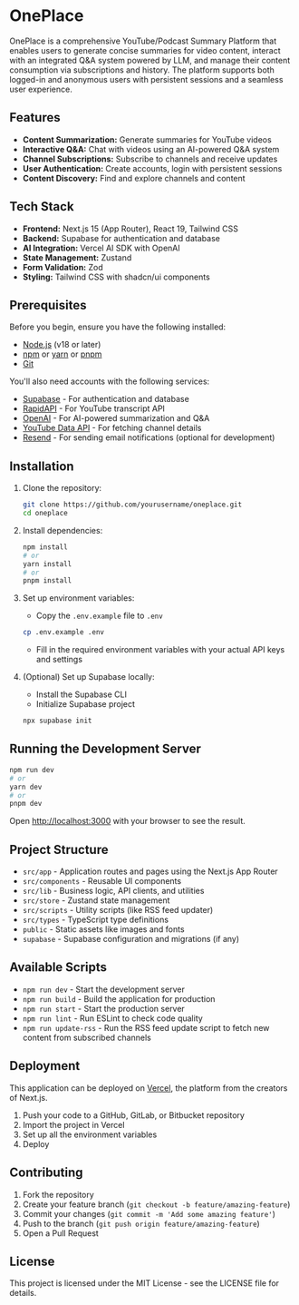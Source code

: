 # OnePlace

OnePlace is a comprehensive YouTube/Podcast Summary Platform that enables users to generate concise summaries for video content, interact with an integrated Q&A system powered by LLM, and manage their content consumption via subscriptions and history. The platform supports both logged-in and anonymous users with persistent sessions and a seamless user experience.

## Features

- **Content Summarization:** Generate summaries for YouTube videos
- **Interactive Q&A:** Chat with videos using an AI-powered Q&A system
- **Channel Subscriptions:** Subscribe to channels and receive updates
- **User Authentication:** Create accounts, login with persistent sessions
- **Content Discovery:** Find and explore channels and content

## Tech Stack

- **Frontend:** Next.js 15 (App Router), React 19, Tailwind CSS
- **Backend:** Supabase for authentication and database
- **AI Integration:** Vercel AI SDK with OpenAI
- **State Management:** Zustand
- **Form Validation:** Zod
- **Styling:** Tailwind CSS with shadcn/ui components

## Prerequisites

Before you begin, ensure you have the following installed:

- [Node.js](https://nodejs.org/) (v18 or later)
- [npm](https://www.npmjs.com/) or [yarn](https://yarnpkg.com/) or [pnpm](https://pnpm.io/)
- [Git](https://git-scm.com/)

You'll also need accounts with the following services:

- [Supabase](https://supabase.com/) - For authentication and database
- [RapidAPI](https://rapidapi.com/) - For YouTube transcript API
- [OpenAI](https://openai.com/) - For AI-powered summarization and Q&A
- [YouTube Data API](https://developers.google.com/youtube/v3) - For fetching channel details
- [Resend](https://resend.com/) - For sending email notifications (optional for development)

## Installation

1. Clone the repository:

   ```bash
   git clone https://github.com/yourusername/oneplace.git
   cd oneplace
   ```

2. Install dependencies:

   ```bash
   npm install
   # or
   yarn install
   # or
   pnpm install
   ```

3. Set up environment variables:

   - Copy the `.env.example` file to `.env`

   ```bash
   cp .env.example .env
   ```

   - Fill in the required environment variables with your actual API keys and settings

4. (Optional) Set up Supabase locally:
   - Install the Supabase CLI
   - Initialize Supabase project
   ```bash
   npx supabase init
   ```

## Running the Development Server

```bash
npm run dev
# or
yarn dev
# or
pnpm dev
```

Open [http://localhost:3000](http://localhost:3000) with your browser to see the result.

## Project Structure

- `src/app` - Application routes and pages using the Next.js App Router
- `src/components` - Reusable UI components
- `src/lib` - Business logic, API clients, and utilities
- `src/store` - Zustand state management
- `src/scripts` - Utility scripts (like RSS feed updater)
- `src/types` - TypeScript type definitions
- `public` - Static assets like images and fonts
- `supabase` - Supabase configuration and migrations (if any)

## Available Scripts

- `npm run dev` - Start the development server
- `npm run build` - Build the application for production
- `npm run start` - Start the production server
- `npm run lint` - Run ESLint to check code quality
- `npm run update-rss` - Run the RSS feed update script to fetch new content from subscribed channels

## Deployment

This application can be deployed on [Vercel](https://vercel.com/), the platform from the creators of Next.js.

1. Push your code to a GitHub, GitLab, or Bitbucket repository
2. Import the project in Vercel
3. Set up all the environment variables
4. Deploy

## Contributing

1. Fork the repository
2. Create your feature branch (`git checkout -b feature/amazing-feature`)
3. Commit your changes (`git commit -m 'Add some amazing feature'`)
4. Push to the branch (`git push origin feature/amazing-feature`)
5. Open a Pull Request

## License

This project is licensed under the MIT License - see the LICENSE file for details.
